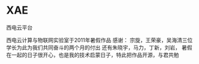 XAE
===

西电云平台

西电云计算与物联网实验室于2011年暑假作品
感谢：
宗旋，王荣豪，吴海清三位学长为此为我们共同奋斗的两个月的付出
还有朱晓宇，马力，丁新，刘岩， 暑假在一起的日子很开心，也是我的技术启蒙日子，特此把作品开源，与君共勉
